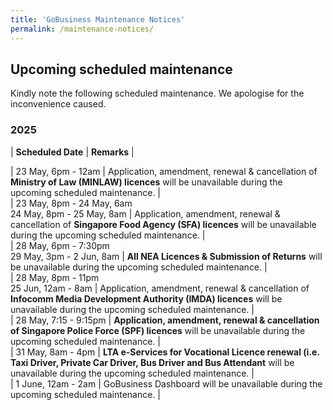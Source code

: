 ```yaml
---
title: 'GoBusiness Maintenance Notices'
permalink: /maintenance-notices/
---
```


## Upcoming scheduled maintenance

Kindly note the following scheduled maintenance. We apologise for the inconvenience caused. 


### 2025 

| **Scheduled Date** | **Remarks** |  

   


| 23 May, 6pm - 12am | Application, amendment, renewal & cancellation of **Ministry of Law (MINLAW) licences** will be unavailable during the upcoming scheduled maintenance. |               
| 23 May, 8pm - 24 May, 6am<br>24 May, 8pm - 25 May, 8am | Application, amendment, renewal & cancellation of **Singapore Food Agency (SFA) licences** will be unavailable during the upcoming scheduled maintenance. |  
| 28 May, 6pm - 7:30pm<br>29 May, 3pm - 2 Jun, 8am | **All NEA Licences & Submission of Returns** will be unavailable during the upcoming scheduled maintenance. |                
| 28 May, 8pm - 11pm<br>25 Jun, 12am - 8am | Application, amendment, renewal & cancellation of **Infocomm Media Development Authority (IMDA) licences** will be unavailable during the upcoming scheduled maintenance. |   
| 28 May, 7:15 - 9:15pm | **Application, amendment, renewal & cancellation of Singapore Police Force (SPF) licences** will be unavailable during the upcoming scheduled maintenance. |     
| 31 May, 8am - 4pm | **LTA e-Services for Vocational Licence renewal (i.e. Taxi Driver, Private Car Driver, Bus Driver and Bus Attendant** will be unavailable during the upcoming scheduled maintenance. |     
| 1 June, 12am - 2am | GoBusiness Dashboard will be unavailable during the upcoming scheduled maintenance. |    



<script src="/jquery/jquery.min.js"></script> <script src="/jquery/resize-tables.js"></script>
